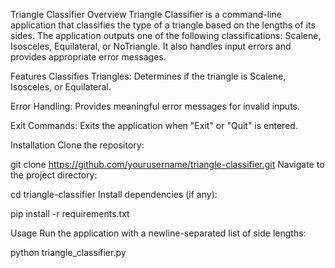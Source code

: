 Triangle Classifier Overview Triangle Classifier is a command-line application that classifies the type of a triangle based on the lengths of its sides. The application outputs one of the following classifications: Scalene, Isosceles, Equilateral, or NoTriangle. It also handles input errors and provides appropriate error messages.

Features Classifies Triangles: Determines if the triangle is Scalene, Isosceles, or Equilateral.

Error Handling: Provides meaningful error messages for invalid inputs.

Exit Commands: Exits the application when "Exit" or "Quit" is entered.

Installation Clone the repository:

git clone https://github.com/yourusername/triangle-classifier.git Navigate to the project directory:

cd triangle-classifier Install dependencies (if any):

pip install -r requirements.txt

Usage Run the application with a newline-separated list of side lengths:

python triangle_classifier.py